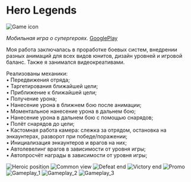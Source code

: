 # Hero Legends
![Game icon](https://github.com/Aywi-style/Hero-Legends/raw/main/Media/icon.png)

*Мобильная игра о супергероях.*
[GooglePlay](https://play.google.com/store/apps/details?id=com.ZakiGames.HeroLegends3D "Application page")

Моя работа заключалась в проработке боевых систем, внедрении разных анимаций для всех видов юнитов, дизайн уровней и игровой баланс. Также я занимался видеокреативами.  

Реализованы механики:  
• Передвижения отряда;  
• Таргетирования ближайшей цели;  
• Приближение к ближайшей цели;  
• Получение урона;  
• Нанесение урона в ближнем бою после анимации;  
• Моментальное нанесение урона в дальнем бою;   
• Нанесение урона в дальнем бою с помощью снарядов;  
• Полёт снарядов до цели;  
• Кастомная работа камера: слежка за отрядом, остановка на энкаунтерах, разворот при победе/поражении;  
• Инициализация энкаунтеров и врагов на них;  
• Автолевелинг врагов в зависимости от уровня игры;  
• Автопросчёт награды в зависимости от уровня игры;  

![Heroic position](https://github.com/Aywi-style/Hero-Legends/raw/main/Media/img_1.png)
![Common view](https://github.com/Aywi-style/Hero-Legends/raw/main/Media/img_2.png)
![Defeat end](https://github.com/Aywi-style/Hero-Legends/raw/main/Media/img_3.png)
![Victory end](https://github.com/Aywi-style/Hero-Legends/raw/main/Media/img_4.png)
![Promo](https://github.com/Aywi-style/Hero-Legends/raw/main/Media/img_7.png)
![Gameplay_1](https://github.com/Aywi-style/Hero-Legends/raw/main/Media/img_5.png)
![Gameplay_2](https://github.com/Aywi-style/Hero-Legends/raw/main/Media/img_6.png)
![Gameplay_3](https://github.com/Aywi-style/Hero-Legends/raw/main/Media/img_8.png)
